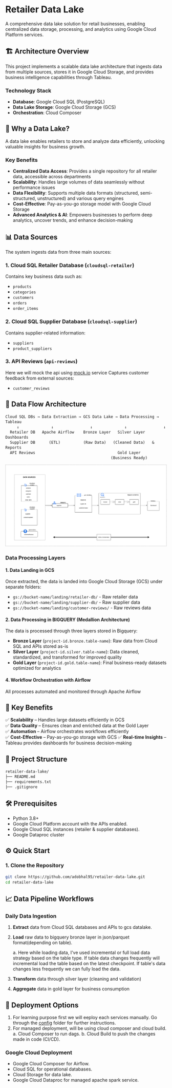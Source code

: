 # Retailer Data Lake

A comprehensive data lake solution for retail businesses, enabling centralized data storage, processing, and analytics using Google Cloud Platform services.

## 🏗️ Architecture Overview

This project implements a scalable data lake architecture that ingests data from multiple sources, stores it in Google Cloud Storage, and provides business intelligence capabilities through Tableau.

### Technology Stack

- **Database**: Google Cloud SQL (PostgreSQL)
- **Data Lake Storage**: Google Cloud Storage (GCS)
- **Orchestration**: Cloud Composer

## 🎯 Why a Data Lake?

A data lake enables retailers to store and analyze data efficiently, unlocking valuable insights for business growth.

### Key Benefits

- **Centralized Data Access**: Provides a single repository for all retailer data, accessible across departments
- **Scalability**: Handles large volumes of data seamlessly without performance issues
- **Data Flexibility**: Supports multiple data formats (structured, semi-structured, unstructured) and various query engines
- **Cost-Effective**: Pay-as-you-go storage model with Google Cloud Storage
- **Advanced Analytics & AI**: Empowers businesses to perform deep analytics, uncover trends, and enhance decision-making

## 📊 Data Sources

The system ingests data from three main sources:

### 1. Cloud SQL Retailer Database (`cloudsql-retailer`)

Contains key business data such as:

- `products`
- `categories`
- `customers`
- `orders`
- `order_items`

### 2. Cloud SQL Supplier Database (`cloudsql-supplier`)

Contains supplier-related information:

- `suppliers`
- `product_suppliers`

### 3. API Reviews (`api-reviews`)

Here we will mock the api using [mock.io](https://mockapi.io/) service
Captures customer feedback from external sources:

- `customer_reviews`

## 🔄 Data Flow Architecture

```
Cloud SQL DBs → Data Extraction → GCS Data Lake → Data Processing → Tableau
     ↓              ↓                ↓              ↓                ↓
  Retailer DB   Apache Airflow    Bronze Layer   Silver Layer   Dashboards
  Supplier DB      (ETL)          (Raw Data)   (Cleaned Data)   & Reports
  API Reviews                                    Gold Layer
                                              (Business Ready)
```

![Retail De project architecture](project-architecture.png "Architecure Diagram")

### Data Processing Layers

#### 1. Data Landing in GCS

Once extracted, the data is landed into Google Cloud Storage (GCS) under separate folders:

- `gs://bucket-name/landing/retailer-db/` - Raw retailer data
- `gs://bucket-name/landing/supplier-db/` - Raw supplier data
- `gs://bucket-name/landing/customer-reviews/` - Raw reviews data

#### 2. Data Processing in BIGQUERY (Medallion Architecture)

The data is processed through three layers stored in Bigquery:

- **Bronze Layer** (`project-id.bronze.table-name`): Raw data from Cloud SQL and APIs stored as-is
- **Silver Layer** (`project-id.silver.table-name`): Data cleaned, standardized, and transformed for improved quality
- **Gold Layer** (`project-id.gold.table-name`): Final business-ready datasets optimized for analytics

#### 4. Workflow Orchestration with Airflow

All processes automated and monitored through Apache Airflow

## 🚀 Key Benefits

✅ **Scalability** – Handles large datasets efficiently in GCS  
✅ **Data Quality** – Ensures clean and enriched data at the Gold Layer  
✅ **Automation** – Airflow orchestrates workflows efficiently  
✅ **Cost-Effective** – Pay-as-you-go storage with GCS
✅ **Real-time Insights** – Tableau provides dashboards for business decision-making

## 📁 Project Structure

```
retailer-data-lake/
├── README.md
├── requirements.txt
├── .gitignore
```

## 🛠️ Prerequisites

- Python 3.8+
- Google Cloud Platform account with the APIs enabled.
- Google Cloud SQL instances (retailer & supplier databases).
- Google Dataproc cluster

## ⚙️ Quick Start

### 1. Clone the Repository

```bash
git clone https://github.com/adobhal95/retailer-data-lake.git
cd retailer-data-lake
```

## 📈 Data Pipeline Workflows

### Daily Data Ingestion

1. **Extract** data from Cloud SQL databases and APIs to gcs datalake.
2. **Load** raw data to bigquery bronze layer in json/parquet format(depending on table).

   a. Here while loading data, I've used incremental or full load data strategy based on the table type. If table data changes frequently will incremental load the table based on the latest checkpoint. If table's data changes less frequently we can fully load the data.

3. **Transform** data through silver layer (cleaning and validation)
4. **Aggregate** data in gold layer for business consumption

## 🚀 Deployment Options

1. For learning purpose first we will eeploy each services manually. Go through the [config]("../config/main_instructions.md") folder for further instructions.
2. For managed deployment, will be using cloud composer and cloud build.
   a. Cloud Composer to run dags.
   b. Cloud Build to push the changes made in code (CI/CD).

### Google Cloud Deployment

- Google Cloud Composer for Airflow.
- Cloud SQL for operational databases.
- Cloud Storage for data lake.
- Google Cloud Dataproc for managed apache spark service.
